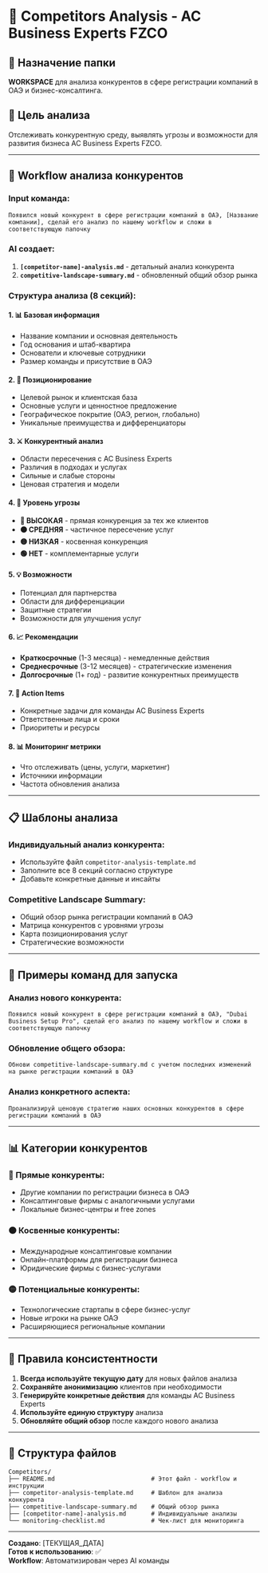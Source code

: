 # 🏁 Competitors Analysis - AC Business Experts FZCO

## 📁 **Назначение папки**
**WORKSPACE** для анализа конкурентов в сфере регистрации компаний в ОАЭ и бизнес-консалтинга.

## 🎯 **Цель анализа**
Отслеживать конкурентную среду, выявлять угрозы и возможности для развития бизнеса AC Business Experts FZCO.

---

## 🔧 **Workflow анализа конкурентов**

### **Input команда:**
```
Появился новый конкурент в сфере регистрации компаний в ОАЭ, [Название компании], сделай его анализ по нашему workflow и сложи в соответствующую папочку
```

### **AI создает:**
1. **`[competitor-name]-analysis.md`** - детальный анализ конкурента
2. **`competitive-landscape-summary.md`** - обновленный общий обзор рынка

### **Структура анализа (8 секций):**

#### 1. **📊 Базовая информация**
- Название компании и основная деятельность
- Год основания и штаб-квартира
- Основатели и ключевые сотрудники
- Размер команды и присутствие в ОАЭ

#### 2. **🎯 Позиционирование**
- Целевой рынок и клиентская база
- Основные услуги и ценностное предложение
- Географическое покрытие (ОАЭ, регион, глобально)
- Уникальные преимущества и дифференциаторы

#### 3. **⚔️ Конкурентный анализ**
- Области пересечения с AC Business Experts
- Различия в подходах и услугах
- Сильные и слабые стороны
- Ценовая стратегия и модели

#### 4. **🚨 Уровень угрозы**
- **🔴 ВЫСОКАЯ** - прямая конкуренция за тех же клиентов
- **🟠 СРЕДНЯЯ** - частичное пересечение услуг
- **🟡 НИЗКАЯ** - косвенная конкуренция
- **🟢 НЕТ** - комплементарные услуги

#### 5. **💡 Возможности**
- Потенциал для партнерства
- Области для дифференциации
- Защитные стратегии
- Возможности для улучшения услуг

#### 6. **📈 Рекомендации**
- **Краткосрочные** (1-3 месяца) - немедленные действия
- **Среднесрочные** (3-12 месяцев) - стратегические изменения
- **Долгосрочные** (1+ год) - развитие конкурентных преимуществ

#### 7. **🎯 Action Items**
- Конкретные задачи для команды AC Business Experts
- Ответственные лица и сроки
- Приоритеты и ресурсы

#### 8. **📊 Мониторинг метрики**
- Что отслеживать (цены, услуги, маркетинг)
- Источники информации
- Частота обновления анализа

---

## 📋 **Шаблоны анализа**

### **Индивидуальный анализ конкурента:**
- Используйте файл `competitor-analysis-template.md`
- Заполните все 8 секций согласно структуре
- Добавьте конкретные данные и инсайты

### **Competitive Landscape Summary:**
- Общий обзор рынка регистрации компаний в ОАЭ
- Матрица конкурентов с уровнями угрозы
- Карта позиционирования услуг
- Стратегические возможности

---

## 🎯 **Примеры команд для запуска**

### **Анализ нового конкурента:**
```
Появился новый конкурент в сфере регистрации компаний в ОАЭ, "Dubai Business Setup Pro", сделай его анализ по нашему workflow и сложи в соответствующую папочку
```

### **Обновление общего обзора:**
```
Обнови competitive-landscape-summary.md с учетом последних изменений на рынке регистрации компаний в ОАЭ
```

### **Анализ конкретного аспекта:**
```
Проанализируй ценовую стратегию наших основных конкурентов в сфере регистрации компаний в ОАЭ
```

---

## 📊 **Категории конкурентов**

### **🔴 Прямые конкуренты:**
- Другие компании по регистрации бизнеса в ОАЭ
- Консалтинговые фирмы с аналогичными услугами
- Локальные бизнес-центры и free zones

### **🟠 Косвенные конкуренты:**
- Международные консалтинговые компании
- Онлайн-платформы для регистрации бизнеса
- Юридические фирмы с бизнес-услугами

### **🟡 Потенциальные конкуренты:**
- Технологические стартапы в сфере бизнес-услуг
- Новые игроки на рынке ОАЭ
- Расширяющиеся региональные компании

---

## 🔄 **Правила консистентности**

1. **Всегда используйте текущую дату** для новых файлов анализа
2. **Сохраняйте анонимизацию** клиентов при необходимости
3. **Генерируйте конкретные действия** для команды AC Business Experts
4. **Используйте единую структуру** анализа
5. **Обновляйте общий обзор** после каждого нового анализа

---

## 📁 **Структура файлов**

```
Competitors/
├── README.md                           # Этот файл - workflow и инструкции
├── competitor-analysis-template.md     # Шаблон для анализа конкурента
├── competitive-landscape-summary.md    # Общий обзор рынка
├── [competitor-name]-analysis.md       # Индивидуальные анализы
└── monitoring-checklist.md             # Чек-лист для мониторинга
```

---

**Создано**: [ТЕКУЩАЯ_ДАТА]  
**Готов к использованию**: ✅  
**Workflow**: Автоматизирован через AI команды
